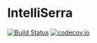 # IntelliSerra
[![Build Status](https://travis-ci.org/moneletizi94/IntelliSerra.svg?branch=master)](https://travis-ci.org/moneletizi94/IntelliSerra)
[![codecov.io](https://codecov.io/github/moneletizi94/IntelliSerra/coverage.svg?branch=master)](https://codecov.io/github/moneletizi94/IntelliSerra?branch=master)
